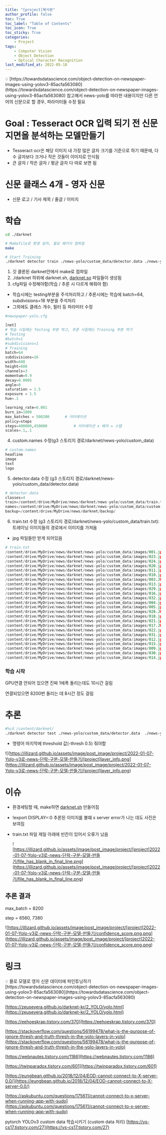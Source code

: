 ```yaml
---
title: "[project]복사본"
author_profile: false
toc: True	
toc_label: "Table of Contents"
toc_icon: True
toc_sticky:	True
categories: 
    - Project
tags: 
    - Computer Vision
    - Object Detection
    - Optical Character Recognition
last_modified_at: 2022-05-18
---
```


<aside>
💡 [https://towardsdatascience.com/object-detection-on-newspaper-images-using-yolov3-85acfa563080](https://towardsdatascience.com/object-detection-on-newspaper-images-using-yolov3-85acfa563080) 참고해서 news-yolo를 따라한 내용이지만 다른 언어의 신문으로 할 경우, 파라미터들 수정 필요

</aside>

# Goal : Tesseract OCR 입력 되기 전 신문 지면을 분석하는 모델만들기

- Tesseract ocr은 해당 이미지 내 가장 많은 글자 크기를 기준으로 하기 때문에, 다수 글자보다 크거나 작은 것들이 이미지로 인식됨
- 큰 글자 / 작은 글자 / 평균 글자 다 따로 보면 됨

# 신문 클래스 4개 - 영자 신문

- 신문 로고 / 기사 제목 / 줄글 / 이미지

# 학습

```bash
cd ./darknet

# Makefile로 환경 설치, 필요 패키지 컴파일 
make

# Start Training 
./darknet detector train ./news-yolo/custom_data/detector.data ./news-yolo/custom_data/newspaper-yolo.cfg
```

1. 깃 클론된 darknet안에서 make로 컴파일
2. ./darknet 하위에 darknet.sh, [darknet.so](http://darknet.so) 파일들이 생성됨 
3. cfg파일 수정해야함(학습 / 추론 시 다르게 해줘야 함)
- 학습시에는 testing부분을 주석처리하고 / 추론시에는 학습에 batch=64, subdivisions=16 부분을 주석처리
- 그외에도 클래스 개수, 필터 등 파라미터 수정

```python
#newspaper-yolo.cfg

[net]
# 학습 시킬때는 Testing 부분 막고, 추론 시킬때는 Training 부분 막기 
# Testing
#batch=1
#subdivisions=1
# Training
batch=64
subdivisions=16
width=608
height=608
channels=3
momentum=0.9
decay=0.0005
angle=0
saturation = 1.5
exposure = 1.5
hue=.1

learning_rate=0.001
burn_in=1000
max_batches = 500200       # 이터레이션
policy=steps
steps=400000,450000            # 이터레이션 x 배치 = 스텝
scales=.1,.1
```

4. custom.names 수정(g3 스토리지 경로/darknet/news-yolo/custom_data)

```python
# custom.names
headline
image
text
logo
```

5. detector.data 수정 (g3 스토리지 경로/darknet/news-yolo/custom_data/detector.data)

```python
# detector.data
classes=4
train=/content/drive/MyDrive/news/darknet/news-yolo/custom_data/train.txt
names=/content/drive/MyDrive/news/darknet/news-yolo/custom_data/custom.names
backup=/content/drive/MyDrive/news/darknet/backup/
```

6. train.txt 수정 (g3 스토리지 경로/darknet/news-yolo/custom_data/train.txt): 트레이닝 이미지들의 경로에서 이미지를 가져옴

- jpg 파일들만 받게 되어있음

```python
# train.txt
/content/drive/MyDrive/news/darknet/news-yolo/custom_data/images/001.jpg
/content/drive/MyDrive/news/darknet/news-yolo/custom_data/images/023.jpg
/content/drive/MyDrive/news/darknet/news-yolo/custom_data/images/024.jpg
/content/drive/MyDrive/news/darknet/news-yolo/custom_data/images/020.jpg
/content/drive/MyDrive/news/darknet/news-yolo/custom_data/images/011.jpg
/content/drive/MyDrive/news/darknet/news-yolo/custom_data/images/010.jpg
/content/drive/MyDrive/news/darknet/news-yolo/custom_data/images/003.JPG
/content/drive/MyDrive/news/darknet/news-yolo/custom_data/images/013.jpg
/content/drive/MyDrive/news/darknet/news-yolo/custom_data/images/029.jpg
/content/drive/MyDrive/news/darknet/news-yolo/custom_data/images/016.jpg
/content/drive/MyDrive/news/darknet/news-yolo/custom_data/images/032.jpg
/content/drive/MyDrive/news/darknet/news-yolo/custom_data/images/004.jpg
/content/drive/MyDrive/news/darknet/news-yolo/custom_data/images/005.jpg
/content/drive/MyDrive/news/darknet/news-yolo/custom_data/images/028.JPG
/content/drive/MyDrive/news/darknet/news-yolo/custom_data/images/018.jpg
/content/drive/MyDrive/news/darknet/news-yolo/custom_data/images/021.jpg
/content/drive/MyDrive/news/darknet/news-yolo/custom_data/images/017.JPG
/content/drive/MyDrive/news/darknet/news-yolo/custom_data/images/022.jpg
/content/drive/MyDrive/news/darknet/news-yolo/custom_data/images/031.jpg
/content/drive/MyDrive/news/darknet/news-yolo/custom_data/images/012.jpg
/content/drive/MyDrive/news/darknet/news-yolo/custom_data/images/015.jpg
/content/drive/MyDrive/news/darknet/news-yolo/custom_data/images/009.jpg
/content/drive/MyDrive/news/darknet/news-yolo/custom_data/images/030.jpg
/content/drive/MyDrive/news/darknet/news-yolo/custom_data/images/014.jpg
```

### 학습 시작

GPU연결 안되어 있으면 진짜 1에폭 돌리는데도 10시간 걸림

연결되있으면 8200번 돌리는 데 8시간 정도 걸림

# 추론

```bash
#%cd /content/darknet/
./darknet detector test ./news-yolo/custom_data/detector.data  ./news-yolo/custom_data/newspaper-yolo.cfg ./backup/newspaper-yolo_800.weights ./data/rodong.jpg -thresh 0.5
```

- 명령어 마지막에 threshold 값(-thresh 0.5) 줘야함

![(https://illizard.github.io/assets/image/post_image/project/2022-01-07-Yolo-v3로-news-단락-구분-모델-만들기/[project]layer_info.png]
(https://illizard.github.io/assets/image/post_image/project/2022-01-07-Yolo-v3로-news-단락-구분-모델-만들기/[project]layer_info.png)

# 이슈

- 환경세팅할 때, make하면 [darknet.sh](http://darknet.sh) 만들어짐
- !export DISPLAY=:0 
추론된 이미지를 볼떄 x server error가 나는 데도 사진은 보여짐
- train.txt 파일 제일 아래에 빈칸이 있어서 오류가 났음
    
    ![https://illizard.github.io/assets/image/post_image/project/[project]2022-01-07-Yolo-v3로-news-단락-구분-모델-만들기/file_has_blank_in_final_line.png]
    (https://illizard.github.io/assets/image/post_image/project/[project]2022-01-07-Yolo-v3로-news-단락-구분-모델-만들기/file_has_blank_in_final_line.png)
    

## 추론 결과

max_batch = 8200

step = 6560, 7380

![https://illizard.github.io/assets/image/post_image/project/[project]2022-01-07-Yolo-v3로-news-단락-구분-모델-만들기/confidence_score.png.png]
(https://illizard.github.io/assets/image/post_image/project/[project]2022-01-07-Yolo-v3로-news-단락-구분-모델-만들기/confidence_score.png.png)

# 링크

<aside>
💡 욜로 모델로 영자 신문 데이터에 파인튜닝하기 [https://towardsdatascience.com/object-detection-on-newspaper-images-using-yolov3-85acfa563080](https://towardsdatascience.com/object-detection-on-newspaper-images-using-yolov3-85acfa563080)

</aside>

[https://zeuseyera.github.io/darknet-kr/2_YOLO/yolo.html](https://zeuseyera.github.io/darknet-kr/2_YOLO/yolo.html)

[https://eehoeskrap.tistory.com/370](https://eehoeskrap.tistory.com/370)

[https://stackoverflow.com/questions/56199478/what-is-the-purpose-of-ignore-thresh-and-truth-thresh-in-the-yolo-layers-in-yolo](https://stackoverflow.com/questions/56199478/what-is-the-purpose-of-ignore-thresh-and-truth-thresh-in-the-yolo-layers-in-yolo)

[https://webnautes.tistory.com/1186](https://webnautes.tistory.com/1186)

[https://twinparadox.tistory.com/601](https://twinparadox.tistory.com/601)

[https://eungbean.github.io/2018/12/04/EOD-cannot-connect-to-X-server-0.0/](https://eungbean.github.io/2018/12/04/EOD-cannot-connect-to-X-server-0.0/)

[https://askubuntu.com/questions/175611/cannot-connect-to-x-server-when-running-app-with-sudo](https://askubuntu.com/questions/175611/cannot-connect-to-x-server-when-running-app-with-sudo)

pytorch YOLOv3 custom data 학습시키기 (custom data 처리) [https://ys-cs17.tistory.com/27](https://ys-cs17.tistory.com/27)
